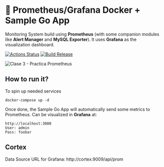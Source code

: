 # 📶 Prometheus/Grafana Docker + Sample Go App

Monitoring System build using **Prometheus** (with some companion modules like **Alert Manager** and **MySQL Exporter**). It uses **Grafana** as the visualization dashboard.

[![Actions Status](https://github.com/rubencougil/prometheus-go/workflows/Build/badge.svg)](https://github.com/rubencougil/prometheus-go/actions)
[![Build Release](https://github.com/rubencougil/prometheus-go/workflows/Build%20Release/badge.svg)](https://github.com/rubencougil/prometheus-go/actions)

![Clase 3 - Practica Prometheus](https://github.com/rubencougil/prometheus-go/assets/1073799/b4d7ba04-cbf2-4e06-b072-d0cbf9bf1974)

## How to run it?

To spin up needed services

`docker-compose up -d`

Once done, the Sample Go App will automatically send some metrics to Prometheus. Can be visualized in **Grafana** at:

```
http://localhost:3000
User: admin
Pass: foobar
```

## Cortex

Data Source URL for Grafana: http://cortex:9009/api/prom
